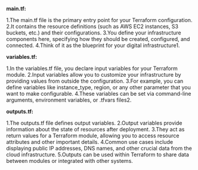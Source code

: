 **main.tf:**

1.The main.tf file is the primary entry point for your Terraform configuration.
2.It contains the resource definitions (such as AWS EC2 instances, S3 buckets, etc.) and their configurations.
3.You define your infrastructure components here, specifying how they should be created, configured, and connected.
4.Think of it as the blueprint for your digital infrastructure1.

**variables.tf:**

1.In the variables.tf file, you declare input variables for your Terraform module.
2.Input variables allow you to customize your infrastructure by providing values from outside the configuration.
3.For example, you can define variables like instance_type, region, or any other parameter that you want to make configurable.
4.These variables can be set via command-line arguments, environment variables, or .tfvars files2.

**outputs.tf:**

1.The outputs.tf file defines output variables.
2.Output variables provide information about the state of resources after deployment.
3.They act as return values for a Terraform module, allowing you to access resource attributes and other important details.
4.Common use cases include displaying public IP addresses, DNS names, and other crucial data from the cloud infrastructure.
5.Outputs can be used within Terraform to share data between modules or integrated with other systems.

